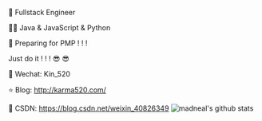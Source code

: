 
👷  Fullstack Engineer

👨‍💻  Java & JavaScript & Python

👔  Preparing for PMP ! ! !

Just do it ! ! ! 😎 😎

🐧  Wechat: Kin_520

⭐️  Blog: http://karma520.com/

🎯  CSDN: https://blog.csdn.net/weixin_40826349
![madneal's github stats](https://github-readme-stats.vercel.app/api?username=kay-520&show_icons=true&theme=radical) 
